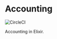 # Accounting
![CircleCI](https://circleci.com/gh/verypossible/accounting/tree/master.svg?style=svg&circle-token=dcede0074988c9ad4736073c3e6c7200a0e7060c)

Accounting in Elixir.
